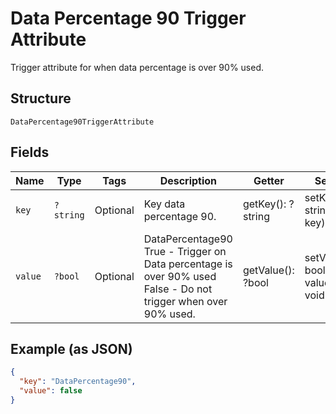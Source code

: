 
# Data Percentage 90 Trigger Attribute

Trigger attribute for when data percentage is over 90% used.

## Structure

`DataPercentage90TriggerAttribute`

## Fields

| Name | Type | Tags | Description | Getter | Setter |
|  --- | --- | --- | --- | --- | --- |
| `key` | `?string` | Optional | Key data percentage 90. | getKey(): ?string | setKey(?string key): void |
| `value` | `?bool` | Optional | DataPercentage90<br />True - Trigger on Data percentage is over 90% used<br />False - Do not trigger when over 90% used. | getValue(): ?bool | setValue(?bool value): void |

## Example (as JSON)

```json
{
  "key": "DataPercentage90",
  "value": false
}
```

